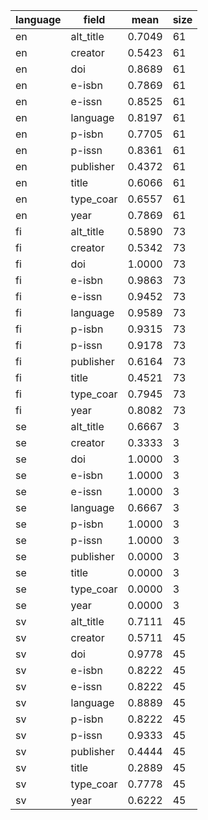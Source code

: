 | language   | field     |   mean |   size |
|------------|-----------|--------|--------|
| en         | alt_title | 0.7049 |     61 |
| en         | creator   | 0.5423 |     61 |
| en         | doi       | 0.8689 |     61 |
| en         | e-isbn    | 0.7869 |     61 |
| en         | e-issn    | 0.8525 |     61 |
| en         | language  | 0.8197 |     61 |
| en         | p-isbn    | 0.7705 |     61 |
| en         | p-issn    | 0.8361 |     61 |
| en         | publisher | 0.4372 |     61 |
| en         | title     | 0.6066 |     61 |
| en         | type_coar | 0.6557 |     61 |
| en         | year      | 0.7869 |     61 |
| fi         | alt_title | 0.5890 |     73 |
| fi         | creator   | 0.5342 |     73 |
| fi         | doi       | 1.0000 |     73 |
| fi         | e-isbn    | 0.9863 |     73 |
| fi         | e-issn    | 0.9452 |     73 |
| fi         | language  | 0.9589 |     73 |
| fi         | p-isbn    | 0.9315 |     73 |
| fi         | p-issn    | 0.9178 |     73 |
| fi         | publisher | 0.6164 |     73 |
| fi         | title     | 0.4521 |     73 |
| fi         | type_coar | 0.7945 |     73 |
| fi         | year      | 0.8082 |     73 |
| se         | alt_title | 0.6667 |      3 |
| se         | creator   | 0.3333 |      3 |
| se         | doi       | 1.0000 |      3 |
| se         | e-isbn    | 1.0000 |      3 |
| se         | e-issn    | 1.0000 |      3 |
| se         | language  | 0.6667 |      3 |
| se         | p-isbn    | 1.0000 |      3 |
| se         | p-issn    | 1.0000 |      3 |
| se         | publisher | 0.0000 |      3 |
| se         | title     | 0.0000 |      3 |
| se         | type_coar | 0.0000 |      3 |
| se         | year      | 0.0000 |      3 |
| sv         | alt_title | 0.7111 |     45 |
| sv         | creator   | 0.5711 |     45 |
| sv         | doi       | 0.9778 |     45 |
| sv         | e-isbn    | 0.8222 |     45 |
| sv         | e-issn    | 0.8222 |     45 |
| sv         | language  | 0.8889 |     45 |
| sv         | p-isbn    | 0.8222 |     45 |
| sv         | p-issn    | 0.9333 |     45 |
| sv         | publisher | 0.4444 |     45 |
| sv         | title     | 0.2889 |     45 |
| sv         | type_coar | 0.7778 |     45 |
| sv         | year      | 0.6222 |     45 |
